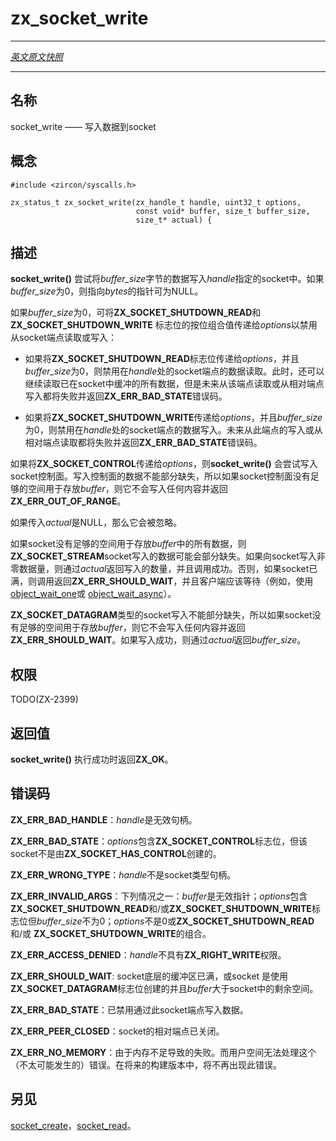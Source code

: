 # zx_socket_write
---

[*英文原文快照*](https://github.com/fuchsia-mirror/zircon/blob/9b1d42b6f62ed4a4fe443eb03e020c74abcc8875/docs/syscalls/socket_write.md)

---

<!-- ## NAME -->
## 名称

<!-- socket_write - write data to a socket -->
socket_write —— 写入数据到socket

<!-- ## SYNOPSIS -->
## 概念

```
#include <zircon/syscalls.h>

zx_status_t zx_socket_write(zx_handle_t handle, uint32_t options,
                            const void* buffer, size_t buffer_size,
                            size_t* actual) {
```

<!-- ## DESCRIPTION -->
## 描述
<!-- 
**socket_write**() attempts to write *buffer_size* bytes to the socket specified
by *handle*. The pointer to *bytes* may be NULL if *buffer_size* is zero. -->
**socket_write()** 尝试将*buffer_size*字节的数据写入*handle*指定的socket中。如果*buffer_size*为0，则指向*bytes*的指针可为NULL。

<!-- If *buffer_size* is zero, a bitwise combination of **ZX_SOCKET_SHUTDOWN_READ** and
**ZX_SOCKET_SHUTDOWN_WRITE** can be passed to *options* to disable reading or
writing from a socket endpoint: -->
如果*buffer_size*为0，可将**ZX_SOCKET_SHUTDOWN_READ**和**ZX_SOCKET_SHUTDOWN_WRITE** 标志位的按位组合值传递给*options*以禁用从socket端点读取或写入：
<!-- 
 * If **ZX_SOCKET_SHUTDOWN_READ** is passed to *options*, and *buffer_size* is
   0, then reading is disabled for the socket endpoint at *handle*. All data
   buffered in the socket at the time of the call can be read, but further reads
   from this endpoint or writes to the other endpoint of the socket will fail
   with **ZX_ERR_BAD_STATE**. -->
  * 如果将**ZX_SOCKET_SHUTDOWN_READ**标志位传递给*options*，并且*buffer_size*为0，则禁用在*handle*处的socket端点的数据读取。此时，还可以继续读取已在socket中缓冲的所有数据，但是未来从该端点读取或从相对端点写入都将失败并返回**ZX_ERR_BAD_STATE**错误码。
<!-- 
 * If **ZX_SOCKET_SHUTDOWN_WRITE** is passed to *options*, and *buffer_size* is
   0, then writing is disabled for the socket endpoint at *handle*. Further
   writes to this endpoint or reads from the other endpoint of the socket will
   fail with **ZX_ERR_BAD_STATE**. -->
  * 如果将**ZX_SOCKET_SHUTDOWN_WRITE**传递给*options*，并且*buffer_size*为0，则禁用在*handle*处的socket端点的数据写入。未来从此端点的写入或从相对端点读取都将失败并返回**ZX_ERR_BAD_STATE**错误码。
  
<!-- If **ZX_SOCKET_CONTROL** is passed to *options*, then **socket_write**()
attempts to write into the socket control plane. A write to the control plane is
never short. If the socket control plane has insufficient space for *buffer*, it
writes nothing and returns **ZX_ERR_OUT_OF_RANGE**. -->
如果将**ZX_SOCKET_CONTROL**传递给*options*，则**socket_write()** 会尝试写入socket控制面。写入控制面的数据不能部分缺失，所以如果socket控制面没有足够的空间用于存放*buffer*，则它不会写入任何内容并返回**ZX_ERR_OUT_OF_RANGE**。

<!-- If a NULL *actual* is passed in, it will be ignored. -->
如果传入*actual*是NULL，那么它会被忽略。


<!-- A **ZX_SOCKET_STREAM** socket write can be short if the socket does not have
enough space for all of *buffer*. If a non-zero amount of data was written to
the socket, the amount written is returned via *actual* and the call succeeds.
Otherwise, if the socket was already full, the call returns
**ZX_ERR_SHOULD_WAIT** and the client should wait (e.g., with
[object_wait_one](object_wait_one.md) or
[object_wait_async](object_wait_async.md)). -->
如果socket没有足够的空间用于存放*buffer*中的所有数据，则**ZX_SOCKET_STREAM**socket写入的数据可能会部分缺失。如果向socket写入非零数据量，则通过*actual*返回写入的数量，并且调用成功。否则，如果socket已满，则调用返回**ZX_ERR_SHOULD_WAIT**，并且客户端应该等待（例如，使用[object_wait_one](object_wait_one.md)或
[object_wait_async](object_wait_async.md)）。

<!-- A **ZX_SOCKET_DATAGRAM** socket write is never short. If the socket has
insufficient space for *buffer*, it writes nothing and returns
**ZX_ERR_SHOULD_WAIT**. If the write succeeds, *buffer_size* is returned via
*actual*. -->
**ZX_SOCKET_DATAGRAM**类型的socket写入不能部分缺失，所以如果socket没有足够的空间用于存放*buffer*，则它不会写入任何内容并返回**ZX_ERR_SHOULD_WAIT**。如果写入成功，则通过*actual*返回*buffer_size*。

<!-- ## RIGHTS -->
## 权限

TODO(ZX-2399)

<!-- ## RETURN VALUE -->
## 返回值

<!-- **socket_write**() returns **ZX_OK** on success. -->
**socket_write()** 执行成功时返回**ZX_OK**。

<!-- ## ERRORS -->
## 错误码

<!-- **ZX_ERR_BAD_HANDLE**  *handle* is not a valid handle. -->
**ZX_ERR_BAD_HANDLE**：*handle*是无效句柄。


<!-- **ZX_ERR_BAD_STATE**  *options* includes **ZX_SOCKET_CONTROL** and the
socket was not created with **ZX_SOCKET_HAS_CONTROL**. -->
**ZX_ERR_BAD_STATE**：*options*包含**ZX_SOCKET_CONTROL**标志位，但该socket不是由**ZX_SOCKET_HAS_CONTROL**创建的。

<!-- **ZX_ERR_WRONG_TYPE**  *handle* is not a socket handle. -->
**ZX_ERR_WRONG_TYPE**：*handle*不是socket类型句柄。

<!-- 
**ZX_ERR_INVALID_ARGS**  *buffer* is an invalid pointer,
**ZX_SOCKET_SHUTDOWN_READ** and/or **ZX_SOCKET_SHUTDOWN_WRITE** was passed to
*options* but *buffer_size* was not 0, or *options* was not 0 or a combination
or **ZX_SOCKET_SHUTDOWN_READ** and/or **ZX_SOCKET_SHUTDOWN_WRITE**. -->
**ZX_ERR_INVALID_ARGS**：下列情况之一：*buffer*是无效指针；*options*包含**ZX_SOCKET_SHUTDOWN_READ**和/或**ZX_SOCKET_SHUTDOWN_WRITE**标志位但*buffer_size*不为0；*options*不是0或**ZX_SOCKET_SHUTDOWN_READ** 和/或 **ZX_SOCKET_SHUTDOWN_WRITE**的组合。

<!-- **ZX_ERR_ACCESS_DENIED**  *handle* does not have **ZX_RIGHT_WRITE**. -->
**ZX_ERR_ACCESS_DENIED**：*handle*不具有**ZX_RIGHT_WRITE**权限。

<!-- **ZX_ERR_SHOULD_WAIT**  The buffer underlying the socket is full, or
the socket was created with **ZX_SOCKET_DATAGRAM** and *buffer* is
larger than the remaining space in the socket. -->
**ZX_ERR_SHOULD_WAIT**: socket底层的缓冲区已满，或socket
是使用**ZX_SOCKET_DATAGRAM**标志位创建的并且*buffer*大于socket中的剩余空间。

<!-- **ZX_ERR_BAD_STATE**  Writing has been disabled for this socket endpoint. -->
**ZX_ERR_BAD_STATE**：已禁用通过此socket端点写入数据。

<!-- **ZX_ERR_PEER_CLOSED**  The other side of the socket is closed. -->
**ZX_ERR_PEER_CLOSED**：socket的相对端点已关闭。

<!-- **ZX_ERR_NO_MEMORY**  Failure due to lack of memory.
There is no good way for userspace to handle this (unlikely) error.
In a future build this error will no longer occur. -->
**ZX_ERR_NO_MEMORY**：由于内存不足导致的失败。而用户空间无法处理这个（不太可能发生的）错误。在将来的构建版本中，将不再出现此错误。

<!-- ## SEE ALSO -->
## 另见

<!-- [socket_create](socket_create.md),
[socket_read](socket_read.md). -->
[socket_create](socket_create.md)，[socket_read](socket_read.md)。